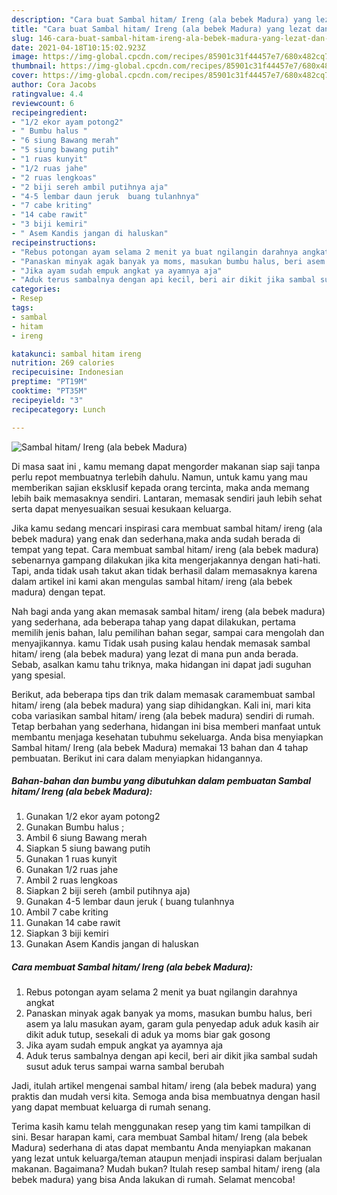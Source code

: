 ```yaml
---
description: "Cara buat Sambal hitam/ Ireng (ala bebek Madura) yang lezat dan Mudah Dibuat"
title: "Cara buat Sambal hitam/ Ireng (ala bebek Madura) yang lezat dan Mudah Dibuat"
slug: 146-cara-buat-sambal-hitam-ireng-ala-bebek-madura-yang-lezat-dan-mudah-dibuat
date: 2021-04-18T10:15:02.923Z
image: https://img-global.cpcdn.com/recipes/85901c31f44457e7/680x482cq70/sambal-hitam-ireng-ala-bebek-madura-foto-resep-utama.jpg
thumbnail: https://img-global.cpcdn.com/recipes/85901c31f44457e7/680x482cq70/sambal-hitam-ireng-ala-bebek-madura-foto-resep-utama.jpg
cover: https://img-global.cpcdn.com/recipes/85901c31f44457e7/680x482cq70/sambal-hitam-ireng-ala-bebek-madura-foto-resep-utama.jpg
author: Cora Jacobs
ratingvalue: 4.4
reviewcount: 6
recipeingredient:
- "1/2 ekor ayam potong2"
- " Bumbu halus "
- "6 siung Bawang merah"
- "5 siung bawang putih"
- "1 ruas kunyit"
- "1/2 ruas jahe"
- "2 ruas lengkoas"
- "2 biji sereh ambil putihnya aja"
- "4-5 lembar daun jeruk  buang tulanhnya"
- "7 cabe kriting"
- "14 cabe rawit"
- "3 biji kemiri"
- " Asem Kandis jangan di haluskan"
recipeinstructions:
- "Rebus potongan ayam selama 2 menit ya buat ngilangin darahnya angkat"
- "Panaskan minyak agak banyak ya moms, masukan bumbu halus, beri asem ya lalu masukan ayam, garam gula penyedap aduk aduk kasih air dikit aduk tutup, sesekali di aduk ya moms biar gak gosong"
- "Jika ayam sudah empuk angkat ya ayamnya aja"
- "Aduk terus sambalnya dengan api kecil, beri air dikit jika sambal sudah susut aduk terus sampai warna sambal berubah"
categories:
- Resep
tags:
- sambal
- hitam
- ireng

katakunci: sambal hitam ireng 
nutrition: 269 calories
recipecuisine: Indonesian
preptime: "PT19M"
cooktime: "PT35M"
recipeyield: "3"
recipecategory: Lunch

---
```



![Sambal hitam/ Ireng (ala bebek Madura)](https://img-global.cpcdn.com/recipes/85901c31f44457e7/680x482cq70/sambal-hitam-ireng-ala-bebek-madura-foto-resep-utama.jpg)

Di masa  saat ini , kamu memang dapat mengorder makanan siap saji tanpa perlu repot membuatnya terlebih dahulu. Namun, untuk kamu yang mau memberikan sajian eksklusif kepada orang tercinta, maka anda memang lebih baik memasaknya sendiri. Lantaran, memasak sendiri jauh lebih sehat serta dapat menyesuaikan sesuai kesukaan keluarga.

Jika kamu sedang mencari inspirasi cara membuat sambal hitam/ ireng (ala bebek madura) yang enak dan sederhana,maka anda sudah berada di tempat yang tepat. Cara membuat sambal hitam/ ireng (ala bebek madura)  sebenarnya gampang dilakukan jika kita mengerjakannya dengan hati-hati. Tapi, anda tidak usah takut akan tidak berhasil dalam memasaknya 
karena dalam artikel ini kami akan mengulas sambal hitam/ ireng (ala bebek madura) dengan tepat.  



Nah bagi anda yang akan memasak sambal hitam/ ireng (ala bebek madura) yang sederhana, ada beberapa tahap yang dapat dilakukan, pertama memilih jenis bahan, lalu pemilihan bahan segar, sampai cara mengolah dan menyajikannya. kamu Tidak usah pusing kalau hendak memasak sambal hitam/ ireng (ala bebek madura) yang lezat di mana pun anda berada. Sebab, asalkan kamu  tahu triknya, maka hidangan ini dapat jadi suguhan yang spesial.

Berikut, ada beberapa tips dan trik dalam memasak caramembuat sambal hitam/ ireng (ala bebek madura) yang siap dihidangkan. Kali ini, mari kita coba variasikan sambal hitam/ ireng (ala bebek madura) sendiri di rumah. Tetap berbahan yang sederhana, hidangan ini bisa memberi manfaat untuk membantu menjaga kesehatan tubuhmu sekeluarga. Anda bisa menyiapkan Sambal hitam/ Ireng (ala bebek Madura) memakai 13 bahan dan 4 tahap pembuatan. Berikut ini cara dalam menyiapkan hidangannya.

<!--inarticleads1-->

##### Bahan-bahan dan bumbu yang dibutuhkan dalam pembuatan Sambal hitam/ Ireng (ala bebek Madura):

1. Gunakan 1/2 ekor ayam potong2
1. Gunakan  Bumbu halus ;
1. Ambil 6 siung Bawang merah
1. Siapkan 5 siung bawang putih
1. Gunakan 1 ruas kunyit
1. Gunakan 1/2 ruas jahe
1. Ambil 2 ruas lengkoas
1. Siapkan 2 biji sereh (ambil putihnya aja)
1. Gunakan 4-5 lembar daun jeruk ( buang tulanhnya
1. Ambil 7 cabe kriting
1. Gunakan 14 cabe rawit
1. Siapkan 3 biji kemiri
1. Gunakan  Asem Kandis jangan di haluskan




<!--inarticleads2-->

##### Cara membuat Sambal hitam/ Ireng (ala bebek Madura):

1. Rebus potongan ayam selama 2 menit ya buat ngilangin darahnya angkat
1. Panaskan minyak agak banyak ya moms, masukan bumbu halus, beri asem ya lalu masukan ayam, garam gula penyedap aduk aduk kasih air dikit aduk tutup, sesekali di aduk ya moms biar gak gosong
1. Jika ayam sudah empuk angkat ya ayamnya aja
1. Aduk terus sambalnya dengan api kecil, beri air dikit jika sambal sudah susut aduk terus sampai warna sambal berubah




Jadi, itulah artikel mengenai  sambal hitam/ ireng (ala bebek madura)  yang praktis dan mudah versi kita. Semoga anda bisa membuatnya dengan hasil yang dapat membuat keluarga di rumah senang. 

Terima kasih kamu telah menggunakan resep yang tim kami tampilkan di sini. Besar harapan kami, cara membuat  Sambal hitam/ Ireng (ala bebek Madura) sederhana di atas dapat membantu Anda menyiapkan makanan yang lezat untuk keluarga/teman ataupun menjadi inspirasi dalam berjualan makanan. Bagaimana? Mudah bukan? Itulah resep sambal hitam/ ireng (ala bebek madura) yang bisa Anda lakukan di rumah. Selamat mencoba!

